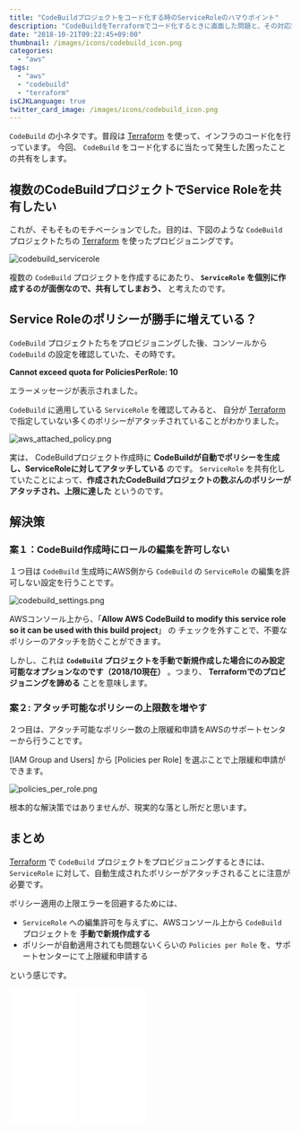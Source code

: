 ```yaml
---
title: "CodeBuildプロジェクトをコード化する時のServiceRoleのハマりポイント"
description: "CodeBuildをTerraformでコード化するときに直面した問題と、その対応策について。ServiceRoleに複数のポリシーが紐付いてしまったときの対処法について考えます。"
date: "2018-10-21T09:22:45+09:00"
thumbnail: /images/icons/codebuild_icon.png
categories:
  - "aws"
tags:
  - "aws"
  - "codebuild"
  - "terraform"
isCJKLanguage: true
twitter_card_image: /images/icons/codebuild_icon.png
---
```


`CodeBuild` の小ネタです。普段は [Terraform](https://www.terraform.io/) を使って、インフラのコード化を行っています。
今回、 `CodeBuild` をコード化するに当たって発生した困ったことの共有をします。

## 複数のCodeBuildプロジェクトでService Roleを共有したい

これが、そもそものモチベーションでした。目的は、下図のような `CodeBuild` プロジェクトたちの [Terraform](https://www.terraform.io/) を使ったプロビジョニングです。

![codebuild_servicerole](/images/20181021/codebuild_servicerole.png)

複数の `CodeBuild` プロジェクトを作成するにあたり、 **`ServiceRole` を個別に作成するのが面倒なので、共有してしまおう、** 
と考えたのです。


## Service Roleのポリシーが勝手に増えている？

`CodeBuild` プロジェクトたちをプロビジョニングした後、コンソールから `CodeBuild` の設定を確認していた、その時です。

**Cannot exceed quota for PoliciesPerRole: 10**

エラーメッセージが表示されました。 

`CodeBuild` に適用している `ServiceRole` を確認してみると、
自分が [Terraform](https://www.terraform.io/) で指定していない多くのポリシーがアタッチされていることがわかりました。

![aws_attached_policy.png](/images/20181021/aws_attached_policy.png)

実は、 CodeBuildプロジェクト作成時に **CodeBuildが自動でポリシーを生成し、ServiceRoleに対してアタッチしている** のです。
`ServiceRole` を共有化していたことによって、**作成されたCodeBuildプロジェクトの数ぶんのポリシーがアタッチされ、上限に達した** というのです。

## 解決策

### 案１：CodeBuild作成時にロールの編集を許可しない

１つ目は `CodeBuild` 生成時にAWS側から `CodeBuild` の `ServiceRole` の編集を許可しない設定を行うことです。

![codebuild_settings.png](/images/20181021/codebuild_settings.png)

AWSコンソール上から、「**Allow AWS CodeBuild to modify this service role so it can be used with this build project**」 の
チェックを外すことで、不要なポリシーのアタッチを防ぐことができます。

しかし、これは **`CodeBuild` プロジェクトを手動で新規作成した場合にのみ設定可能なオプションなのです（2018/10現在）** 。つまり、 **Terraformでのプロビジョニングを諦める** ことを意味します。

### 案２: アタッチ可能なポリシーの上限数を増やす

２つ目は、アタッチ可能なポリシー数の上限緩和申請をAWSのサポートセンターから行うことです。

[IAM Group and Users] から [Policies per Role] を選ぶことで上限緩和申請ができます。

![policies_per_role.png](/images/20181021/policies_per_role.png)

根本的な解決策ではありませんが、現実的な落とし所だと思います。

## まとめ

[Terraform](https://www.terraform.io/) で `CodeBuild` プロジェクトをプロビジョニングするときには、 
`ServiceRole` に対して、自動生成されたポリシーがアタッチされることに注意が必要です。

ポリシー適用の上限エラーを回避するためには、

* `ServiceRole` への編集許可を与えずに、AWSコンソール上から `CodeBuild` プロジェクトを **手動で新規作成する**
* ポリシーが自動適用されても問題ないくらいの `Policies per Role` を、サポートセンターにて上限緩和申請する

という感じです。

<iframe style="width:120px;height:240px;" marginwidth="0" marginheight="0" scrolling="no" frameborder="0" src="//rcm-fe.amazon-adsystem.com/e/cm?lt1=_blank&bc1=000000&IS2=1&bg1=FFFFFF&fc1=000000&lc1=0000FF&t=soudegesu-22&language=ja_JP&o=9&p=8&l=as4&m=amazon&f=ifr&ref=as_ss_li_til&asins=1260108279&linkId=c4ac74c453d2e72a86aec32e11bd9a82"></iframe>
<iframe style="width:120px;height:240px;" marginwidth="0" marginheight="0" scrolling="no" frameborder="0" src="//rcm-fe.amazon-adsystem.com/e/cm?lt1=_blank&bc1=000000&IS2=1&bg1=FFFFFF&fc1=000000&lc1=0000FF&t=soudegesu-22&language=ja_JP&o=9&p=8&l=as4&m=amazon&f=ifr&ref=as_ss_li_til&asins=4797392568&linkId=5026f77348a642a4054d5ac9a12a0bf4"></iframe>
